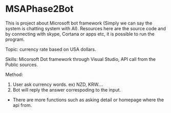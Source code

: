 # MSAPhase2Bot

This is project about Microsoft bot framework (Simply we can say the system is chatting system with AI). 
Resources here are the source code and by connecting with skype, Cortana or apps etc, it is possible to run the program.

Topic: currency rate based on USA dollars.

Skills: Micorsoft Dot framework through Visual Studio, API call from the Public sources. 

Method:
 1. User ask currency words. ex) NZD, KRW.... 
 2. Bot will reply the answer correspoding to the input. 
 * There are more functions such as asking detail or homepage where the api from. 
